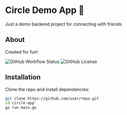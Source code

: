 # Circle Demo App 🚀  
Just a demo backend project for connecting with friends

## About  
Created for fun!

![GitHub Workflow Status](https://img.shields.io/github/actions/workflow/status/tenkorangjr/circle-app/ci.yml)
![GitHub License](https://img.shields.io/github/license/tenkorangjr/circle-app)

## Installation  
Clone the repo and install dependencies:
```sh
git clone https://github.com/user/repo.git
cd circle-app
go run main.go
```
